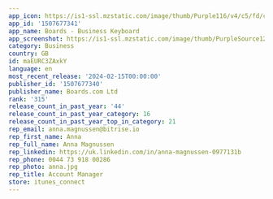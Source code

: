 ```yaml
---
app_icon: https://is1-ssl.mzstatic.com/image/thumb/Purple116/v4/c5/fd/cb/c5fdcb78-cabb-29f8-e695-3d32d6c16f92/AppIcon-0-1x_U007emarketing-0-7-0-85-220-0.png/1024x1024bb.png
app_id: '1507677341'
app_name: Boards - Business Keyboard
app_screenshot: https://is1-ssl.mzstatic.com/image/thumb/PurpleSource126/v4/45/c9/09/45c90956-2710-8cff-d33c-79203d8094a2/46672162-8668-41c6-aa24-166cebbdb769_1242_x_2688__1_pixels.png/1242x2688bb.png
category: Business
country: GB
id: maEURC3ZAxkY
language: en
most_recent_release: '2024-02-15T00:00:00'
publisher_id: '1507677340'
publisher_name: Boards.com Ltd
rank: '315'
release_count_in_past_year: '44'
release_count_in_past_year_category: 16
release_count_in_past_year_top_in_category: 21
rep_email: anna.magnussen@bitrise.io
rep_first_name: Anna
rep_full_name: Anna Magnussen
rep_linkedin: https://uk.linkedin.com/in/anna-magnussen-0977131b
rep_phone: 0044 73 918 00286
rep_photo: anna.jpg
rep_title: Account Manager
store: itunes_connect
---
```


